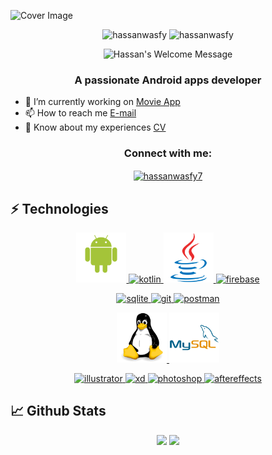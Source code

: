 ![Cover Image](https://4.bp.blogspot.com/-6vGvy4vCcvE/Xdcwnaf7XzI/AAAAAAAANZM/Io2mm8SXjmUVCo60byOn-XpLUpn54nizACLcBGAsYHQ/s1600/image1.gif)


<p align="center"> <img src="https://komarev.com/ghpvc/?username=hassanwasfy&label=Profile%20views&color=ac0000&style=plastic" alt="hassanwasfy" />
		   <img src="https://img.shields.io/github/followers/hassanwasfy?label=Followers&color=00aec3&style=plastic" alt="hassanwasfy" /> </p>


<p align="center">
		<img alt="Hassan's Welcome Message"
			 src="https://readme-typing-svg.herokuapp.com?size=30&background=45E5FF00&center=true&vCenter=true&lines=%F0%9F%91%8B%F0%9F%8F%BC+Hi+there!+I'm+Hassan+.+.+.+.">
</p>

<h3 align="center">A passionate Android apps developer</h3>

- 🔭 I’m currently working on [Movie App](https://www.github.com/hassanwasfy/Movie)
- 📫 How to reach me [E-mail](hassanwasfy7@gmail.com)
- 📄 Know about my experiences [CV]([https://bit.ly/3AaMC3d](https://drive.google.com/file/d/1qdEnRviHmXShjyWpvSBNcNcMl--NEdVH/view?usp=sharing))

<h3 align="center">Connect with me:</h3>
<p align="center">
<a href="https://linkedin.com/in/hassanwasfy7" target="blank"><img align="center" src="https://raw.githubusercontent.com/rahuldkjain/github-profile-readme-generator/master/src/images/icons/Social/linked-in-alt.svg" alt="hassanwasfy7" height="80" width="80" /></a>
</p>

## ⚡ Technologies
<p align="center"> <a href="https://developer.android.com" target="_blank" rel="noreferrer"> <img src="https://raw.githubusercontent.com/devicons/devicon/master/icons/android/android-original-wordmark.svg" alt="android" width="80" height="80"/> </a> 
<a href="https://kotlinlang.org" target="_blank" rel="noreferrer"> <img src="https://www.vectorlogo.zone/logos/kotlinlang/kotlinlang-icon.svg" alt="kotlin" width="80" height="80"/> </a> <a href="https://www.java.com" target="_blank" rel="noreferrer"> <img src="https://raw.githubusercontent.com/devicons/devicon/master/icons/java/java-original.svg" alt="java" width="80" height="80"/> </a> <a href="https://firebase.google.com/" target="_blank" rel="noreferrer"> <img src="https://www.vectorlogo.zone/logos/firebase/firebase-icon.svg" alt="firebase" width="80" height="80"/> </a> 
  
<p align="center"> <a href="https://www.sqlite.org/" target="_blank" rel="noreferrer"> <img src="https://www.vectorlogo.zone/logos/sqlite/sqlite-icon.svg" alt="sqlite" width="80" height="80"/> </a> <a href="https://git-scm.com/" target="_blank" rel="noreferrer"> <img src="https://www.vectorlogo.zone/logos/git-scm/git-scm-icon.svg" alt="git" width="80" height="80"/> </a>   <a href="https://postman.com" target="_blank" rel="noreferrer"> <img src="https://www.vectorlogo.zone/logos/getpostman/getpostman-icon.svg" alt="postman" width="80" height="80"/> </a> 
   
<p align="center"> <a href="https://www.linux.org/" target="_blank" rel="noreferrer"> <img src="https://raw.githubusercontent.com/devicons/devicon/master/icons/linux/linux-original.svg" alt="linux" width="80" height="80"/> </a> 
  <a href="https://www.mysql.com/" target="_blank" rel="noreferrer"> <img src="https://raw.githubusercontent.com/devicons/devicon/master/icons/mysql/mysql-original-wordmark.svg" alt="mysql" width="80" height="80"/> </a> 
  
<p align="center"> <a href="https://www.adobe.com/in/products/illustrator.html" target="_blank" rel="noreferrer"> <img src="https://www.vectorlogo.zone/logos/adobe_illustrator/adobe_illustrator-icon.svg" alt="illustrator" width="80" height="80"/> </a>   
  <a href="https://www.adobe.com/products/xd.html" target="_blank" rel="noreferrer"> <img src="https://cdn.worldvectorlogo.com/logos/adobe-xd.svg" alt="xd" width="80" height="80"/> </a> <a href="https://www.adobe.com/products/xd.html" target="_blank" rel="noreferrer"> <img src="https://cdn.worldvectorlogo.com/logos/photoshop-cc-4.svg" alt="photoshop" width="80" height="80"/> </a>  <a href="https://www.adobe.com/products/aftereffects.html" target="_blank" rel="noreferrer"> <img src="https://cdn.worldvectorlogo.com/logos/after-effects-cc.svg" alt="aftereffects" width="80" height="80"/> </a>
  
  


## 📈 Github Stats

<p align = "center">
	<img src = "https://github-readme-stats.vercel.app/api?username=hassanwasfy&theme=react&hide_border=false"width=400>
  <img src = "https://github-readme-streak-stats.herokuapp.com?user=hassanwasfy&theme=react&hide_border=false&include_all_commits=false&count_private=true" width=400>
</p>


